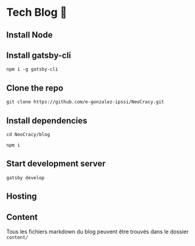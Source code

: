 # Tech Blog 🚀

## Install Node

## Install gatsby-cli

```
npm i -g gatsby-cli
```

## Clone the repo

```
git clone https://github.com/e-gonzalez-ipssi/NeoCracy.git
```

## Install dependencies

```
cd NeoCracy/blog

npm i
```

## Start development server

```
gatsby develop
```

## Hosting

## Content

Tous les fichiers markdown du blog peuvent être trouvés dans le dossier `content/`
